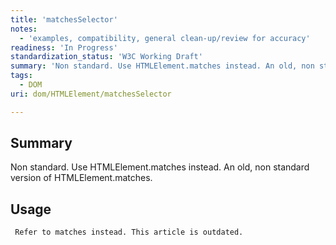 ```yaml
---
title: 'matchesSelector'
notes:
  - 'examples, compatibility, general clean-up/review for accuracy'
readiness: 'In Progress'
standardization_status: 'W3C Working Draft'
summary: 'Non standard. Use HTMLElement.matches instead. An old, non standard version of HTMLElement.matches.'
tags:
  - DOM
uri: dom/HTMLElement/matchesSelector

---
```

## Summary

Non standard. Use HTMLElement.matches instead. An old, non standard version of HTMLElement.matches.

## Usage

     Refer to matches instead. This article is outdated.
